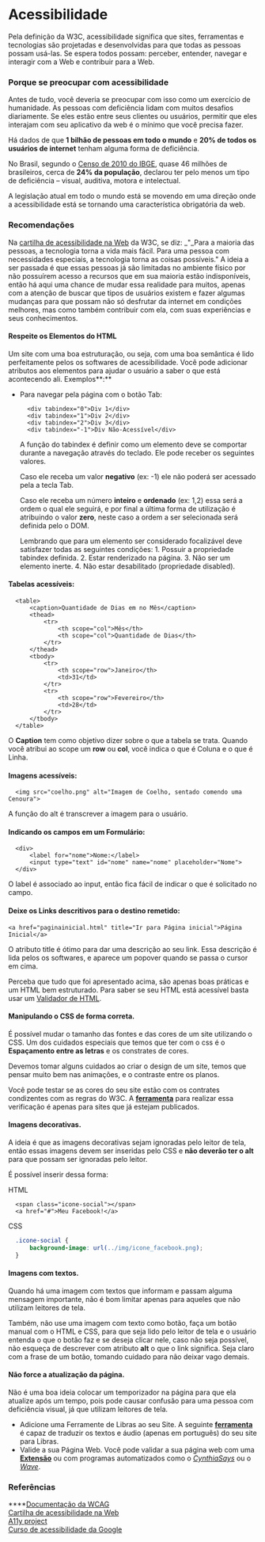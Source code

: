 # Acessibilidade

Pela definição da W3C, acessibilidade significa que sites, ferramentas e tecnologias são projetadas e desenvolvidas para que todas as pessoas possam usá-las. Se espera todos possam: perceber, entender, navegar e interagir com a Web e contribuir para a Web.

### Porque se preocupar com acessibilidade

Antes de tudo, você deveria se preocupar com isso como um exercício de humanidade. As pessoas com deficiência lidam com muitos desafios diariamente. Se eles estão entre seus clientes ou usuários, permitir que eles interajam com seu aplicativo da web é o mínimo que você precisa fazer.

Há dados de que **1 bilhão de pessoas em todo o mundo** e **20% de todos os usuários de internet** tenham alguma forma de deficiência.

No Brasil, segundo o [Censo de 2010 do IBGE](https://educa.ibge.gov.br/jovens/conheca-o-brasil/populacao/20551-pessoas-com-deficiencia.html), quase 46 milhões de brasileiros, cerca de **24% da população**, declarou ter pelo menos um tipo de deficiência – visual, auditiva, motora e intelectual.

A legislação atual em todo o mundo está se movendo em uma direção onde a acessibilidade está se tornando uma característica obrigatória da web.

### Recomendações

Na [cartilha de acessibilidade na Web](http://www.w3c.br/pub/Materiais/PublicacoesW3C/cartilha-w3cbr-acessibilidade-web-fasciculo-I.html) da W3C, se diz: _"_Para a maioria das pessoas, a tecnologia torna a vida mais fácil. Para uma pessoa com necessidades especiais, a tecnologia torna as coisas possíveis." A ideia a ser passada é que essas pessoas já são limitadas no ambiente físico por não possuírem acesso a recursos que em sua maioria estão indisponíveis, então há aqui uma chance de mudar essa realidade para muitos, apenas com a atenção de buscar que tipos de usuários existem e fazer algumas mudanças para que possam não só desfrutar da internet em condições melhores, mas como também contribuir com ela, com suas experiências e seus conhecimentos.

#### Respeite os Elementos do HTML

Um site com uma boa estruturação, ou seja, com uma boa semântica é lido perfeitamente pelos os softwares de acessibilidade. Você pode adicionar atributos aos elementos para ajudar o usuário a saber o que está acontecendo ali. Exemplos**:**

* Para navegar pela página com o botão Tab:

  ```markup
    <div tabindex="0">Div 1</div>
    <div tabindex="1">Div 2</div>
    <div tabindex="2">Div 3</div>
    <div tabindex="-1">Div Não-Acessível</div>
  ```

  A função do tabindex é definir como um elemento deve se comportar durante a navegação através do teclado. Ele pode receber os seguintes valores.

  Caso ele receba um valor **negativo** \(ex: -1\) ele não poderá ser acessado pela a tecla Tab.

  Caso ele receba um número **inteiro** e **ordenado** \(ex: 1,2\) essa será a ordem o qual ele seguirá, e por final a última forma de utilização é atribuindo o valor **zero**, neste caso a ordem a ser selecionada será definida pelo o DOM.

  Lembrando que para um elemento ser considerado focalizável deve satisfazer todas as seguintes condições: 1. Possuir a propriedade tabindex definida. 2. Estar renderizado na página. 3. Não ser um elemento inerte. 4. Não estar desabilitado \(propriedade disabled\).

#### Tabelas acessíveis:

```markup
  <table>
      <caption>Quantidade de Dias em no Mês</caption>
      <thead>
          <tr>
              <th scope="col">Mês</th>
              <th scope="col">Quantidade de Dias</th>
          </tr>
      </thead>
      <tbody>
          <tr>
              <th scope="row">Janeiro</th>
              <td>31</td>
          </tr>
          <tr>
              <th scope="row">Fevereiro</th>
              <td>28</td>
          </tr>
      </tbody>
  </table>
```

O **Caption** tem como objetivo dizer sobre o que a tabela se trata. Quando você atribui ao scope um **row** ou **col**, você indica o que é Coluna e o que é Linha.

#### Imagens acessíveis:

```markup
  <img src="coelho.png" alt="Imagem de Coelho, sentado comendo uma Cenoura">
```

A função do alt é transcrever a imagem para o usuário.

#### Indicando os campos em um Formulário:

```markup
  <div>
      <label for="nome">Nome:</label>
      <input type="text" id="nome" name="nome" placeholder="Nome">
  </div>
```

O label é associado ao input, então fica fácil de indicar o que é solicitado no campo.

#### Deixe os Links descritivos para o destino remetido:

```markup
<a href="paginainicial.html" title="Ir para Página inicial">Página Inicial</a>
```

O atributo title é ótimo para dar uma descrição ao seu link. Essa descrição é lida pelos os softwares, e aparece um popover quando se passa o cursor em cima.

Perceba que tudo que foi apresentado acima, são apenas boas práticas e um HTML bem estruturado. Para saber se seu HTML está acessível basta usar um [Validador de HTML](https://achecker.ca/checker/index.php).

#### Manipulando o CSS de forma correta.

É possível mudar o tamanho das fontes e das cores de um site utilizando o CSS. Um dos cuidados especiais que temos que ter com o css é o **Espaçamento entre as letras** e os constrates de cores.

Devemos tomar alguns cuidados ao criar o design de um site, temos que pensar muito bem nas animações, e o contraste entre os planos.

Você pode testar se as cores do seu site estão com os contrates condizentes com as regras do W3C. A [**ferramenta**](http://www.checkmycolours.com/) para realizar essa verificação é apenas para sites que já estejam publicados.

#### Imagens decorativas.

A ideia é que as imagens decorativas sejam ignoradas pelo leitor de tela, então essas imagens devem ser inseridas pelo CSS e **não deverão ter o alt** para que possam ser ignoradas pelo leitor.

É possível inserir dessa forma:

HTML

```markup
  <span class="icone-social"></span>
  <a href="#">Meu Facebook!</a>
```

CSS

```css
  .icone-social {
      background-image: url(../img/icone_facebook.png);
  }
```

#### Imagens com textos.

Quando há uma imagem com textos que informam e passam alguma mensagem importante, não é bom limitar apenas para aqueles que não utilizam leitores de tela.

Também, não use uma imagem com texto como botão, faça um botão manual com o HTML e CSS, para que seja lido pelo leitor de tela e o usuário entenda o que o botão faz e se deseja clicar nele, caso não seja possível, não esqueça de descrever com atributo **alt** o que o link significa. Seja claro com a frase de um botão, tomando cuidado para não deixar vago demais.

#### Não force a atualização da página.

Não é uma boa ideia colocar um temporizador na página para que ela atualize após um tempo, pois pode causar confusão para uma pessoa com deficiência visual, já que utilizam leitores de tela.

* Adicione uma Ferramente de Libras ao seu Site. A seguinte [**ferramenta**](http://www.prodeaf.net) é capaz de traduzir os textos e áudio \(apenas em português\) do seu site para Libras.
* Valide a sua Página Web. Você pode validar a sua página web com uma [**Extensão**](https://goo.gl/Y2bEwC) ou com programas automatizados como o [_CynthiaSays_](http://www.cynthiasays.com/) ou o [_Wave_](http://wave.webaim.org/).

### Referências

\*\*\*\*[Documentação da WCAG](https://www.w3.org/Translations/WCAG20-pt-br/)  
[Cartilha de acessibilidade na Web](http://www.w3c.br/pub/Materiais/PublicacoesW3C/cartilha-w3cbr-acessibilidade-web-fasciculo-I.html)   
[A11y project](https://a11yproject.com/)  
[Curso de acessibilidade da Google](https://eu.udacity.com/course/web-accessibility--ud891)

